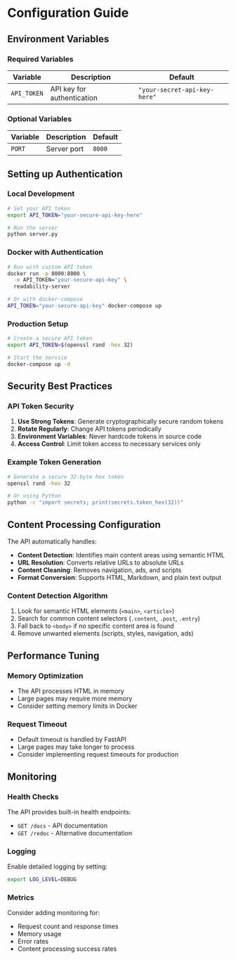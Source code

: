 # Configuration Guide

## Environment Variables

### Required Variables

| Variable | Description | Default |
|----------|-------------|---------|
| `API_TOKEN` | API key for authentication | `"your-secret-api-key-here"` |

### Optional Variables

| Variable | Description | Default |
|----------|-------------|---------|
| `PORT` | Server port | `8000` |

## Setting up Authentication

### Local Development

```bash
# Set your API token
export API_TOKEN="your-secure-api-key-here"

# Run the server
python server.py
```

### Docker with Authentication

```bash
# Run with custom API token
docker run -p 8000:8000 \
  -e API_TOKEN="your-secure-api-key" \
  readability-server

# Or with docker-compose
API_TOKEN="your-secure-api-key" docker-compose up
```

### Production Setup

```bash
# Create a secure API token
export API_TOKEN=$(openssl rand -hex 32)

# Start the service
docker-compose up -d
```

## Security Best Practices

### API Token Security

1. **Use Strong Tokens**: Generate cryptographically secure random tokens
2. **Rotate Regularly**: Change API tokens periodically
3. **Environment Variables**: Never hardcode tokens in source code
4. **Access Control**: Limit token access to necessary services only

### Example Token Generation

```bash
# Generate a secure 32-byte hex token
openssl rand -hex 32

# Or using Python
python -c "import secrets; print(secrets.token_hex(32))"
```

## Content Processing Configuration

The API automatically handles:

- **Content Detection**: Identifies main content areas using semantic HTML
- **URL Resolution**: Converts relative URLs to absolute URLs
- **Content Cleaning**: Removes navigation, ads, and scripts
- **Format Conversion**: Supports HTML, Markdown, and plain text output

### Content Detection Algorithm

1. Look for semantic HTML elements (`<main>`, `<article>`)
2. Search for common content selectors (`.content`, `.post`, `.entry`)
3. Fall back to `<body>` if no specific content area is found
4. Remove unwanted elements (scripts, styles, navigation, ads)

## Performance Tuning

### Memory Optimization

- The API processes HTML in memory
- Large pages may require more memory
- Consider setting memory limits in Docker

### Request Timeout

- Default timeout is handled by FastAPI
- Large pages may take longer to process
- Consider implementing request timeouts for production

## Monitoring

### Health Checks

The API provides built-in health endpoints:

- `GET /docs` - API documentation
- `GET /redoc` - Alternative documentation

### Logging

Enable detailed logging by setting:

```bash
export LOG_LEVEL=DEBUG
```

### Metrics

Consider adding monitoring for:
- Request count and response times
- Memory usage
- Error rates
- Content processing success rates
